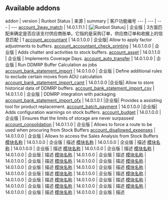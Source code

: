 
Available addons
----------------
addon | version | Runbot Status | 来源 | summary | 客户功能编号
--- | --- | --- | ---
[account_3way_match](account_3way_match/) | 14.0.1.11.1 | [![Runbot Status](https://runbot.odoo-community.org/runbot/badge/flat/165/14.0.svg)] | 企业版 | 3方面匹配来确定是否应该支付供应商账单。它指的是采购订单，供应商订单和收据上的信息匹配 | 1
[account_accountant](ddmrp_adjustment/) | 14.0.1.0.0 | 企业版| Allow to apply factor adjustments to buffers.
[account_accountant_check_printing](ddmrp_chatter/) | 14.0.1.0.0 | 企业版 | Adds chatter and activities to stock buffers.
[account_asset](ddmrp_coverage_days/) | 14.0.1.1.0 | 企业版 | Implements Coverage Days.
[account_auto_transfer](ddmrp_cron_actions_as_job/) | 14.0.1.0.0 | 企业版 | Run DDMRP Buffer Calculation as jobs
[account_bank_statement_import](ddmrp_exclude_moves_adu_calc/) | 14.0.1.0.0 | 企业版 | Define additional rules to exclude certain moves from ADU calculation
[account_bank_statement_import_camt](ddmrp_history/) | 14.0.1.0.0 |企业版| Allow to store historical data of DDMRP buffers.
[account_bank_statement_import_csv](ddmrp_packaging/) | 14.0.1.1.0 | 企业版 | DDMRP integration with packaging
[account_bank_statement_import_ofx](ddmrp_product_replace/) | 14.0.1.0.1 |企业版| Provides a assisting tool for product replacement.
[account_batch_payment](ddmrp_warning/) | 14.0.1.0.0 |企业版| Adds configuration warnings on stock buffers.
[account_budget](stock_buffer_capacity_limit/) | 14.0.1.0.0 | 企业版 | Ensures that the limits of storage are never surpassed
[account_consolidation](stock_buffer_route/) | 14.0.1.1.0 | 企业版 | Allows to force a route to be used when procuring from Stock Buffers
[account_disallowed_expenses](stock_buffer_sales_analysis/) | 14.0.1.0.0 | 企业版 | Allows to access the Sales Analysis from Stock Buffers
[模块名称](stock_buffer_sales_analysis/) | 14.0.1.0.0 | 企业版 | 描述
[模块名称](stock_buffer_sales_analysis/) | 14.0.1.0.0 | 企业版 | 描述
[模块名称](stock_buffer_sales_analysis/) | 14.0.1.0.0 | 企业版 | 描述
[模块名称](stock_buffer_sales_analysis/) | 14.0.1.0.0 | 企业版 | 描述
[模块名称](stock_buffer_sales_analysis/) | 14.0.1.0.0 | 企业版 | 描述
[模块名称](stock_buffer_sales_analysis/) | 14.0.1.0.0 | 企业版 | 描述
[模块名称](stock_buffer_sales_analysis/) | 14.0.1.0.0 | 企业版 | 描述
[模块名称](stock_buffer_sales_analysis/) | 14.0.1.0.0 | 企业版 | 描述
[模块名称](stock_buffer_sales_analysis/) | 14.0.1.0.0 | 企业版 | 描述
[模块名称](stock_buffer_sales_analysis/) | 14.0.1.0.0 | 企业版 | 描述
[模块名称](stock_buffer_sales_analysis/) | 14.0.1.0.0 | 企业版 | 描述
[模块名称](stock_buffer_sales_analysis/) | 14.0.1.0.0 | 企业版 | 描述
[模块名称](stock_buffer_sales_analysis/) | 14.0.1.0.0 | 企业版 | 描述
[模块名称](stock_buffer_sales_analysis/) | 14.0.1.0.0 | 企业版 | 描述
[模块名称](stock_buffer_sales_analysis/) | 14.0.1.0.0 | 企业版 | 描述
[模块名称](stock_buffer_sales_analysis/) | 14.0.1.0.0 | 企业版 | 描述
[模块名称](stock_buffer_sales_analysis/) | 14.0.1.0.0 | 企业版 | 描述
[模块名称](stock_buffer_sales_analysis/) | 14.0.1.0.0 | 企业版 | 描述

[//]: # (end addons)

<!-- prettier-ignore-end -->
